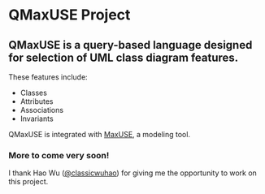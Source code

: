 # QMaxUSE Project

## QMaxUSE is a query-based language designed for selection of UML class diagram features.
These features include:
* Classes
* Attributes
* Associations
* Invariants

QMaxUSE is integrated with [MaxUSE](https://github.com/classicwuhao/maxuse), a modeling tool.

### More to come very soon!

I thank Hao Wu ([@classicwuhao](https://github.com/classicwuhao)) for giving me the opportunity to work on this project.

